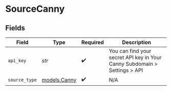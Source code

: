 # SourceCanny


## Fields

| Field                                                                     | Type                                                                      | Required                                                                  | Description                                                               |
| ------------------------------------------------------------------------- | ------------------------------------------------------------------------- | ------------------------------------------------------------------------- | ------------------------------------------------------------------------- |
| `api_key`                                                                 | *str*                                                                     | :heavy_check_mark:                                                        | You can find your secret API key in Your Canny Subdomain > Settings > API |
| `source_type`                                                             | [models.Canny](../models/canny.md)                                        | :heavy_check_mark:                                                        | N/A                                                                       |